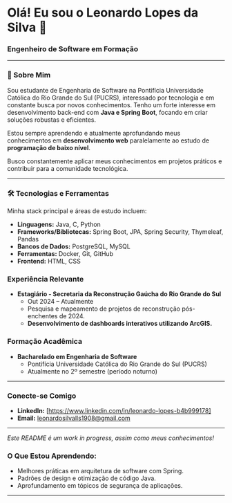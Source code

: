 # Olá! Eu sou o Leonardo Lopes da Silva 👋

### Engenheiro de Software em Formação

---

### 🚀 Sobre Mim

Sou estudante de Engenharia de Software na Pontifícia Universidade Católica do Rio Grande do Sul (PUCRS), interessado por tecnologia e em constante busca por novos conhecimentos. Tenho um forte interesse em desenvolvimento back-end com **Java e Spring Boot**, focando em criar soluções robustas e eficientes.

Estou sempre aprendendo e atualmente aprofundando meus conhecimentos em **desenvolvimento web** paralelamente ao estudo de **programação de baixo nível**.

Busco constantemente aplicar meus conhecimentos em projetos práticos e contribuir para a comunidade tecnológica.

---

### 🛠️ Tecnologias e Ferramentas

Minha stack principal e áreas de estudo incluem:

* **Linguagens:** Java, C, Python
* **Frameworks/Bibliotecas:** Spring Boot, JPA, Spring Security, Thymeleaf, Pandas
* **Bancos de Dados:** PostgreSQL, MySQL
* **Ferramentas:** Docker, Git, GitHub
* **Frontend:** HTML, CSS

### Experiência Relevante

* **Estagiário - Secretaria da Reconstrução Gaúcha do Rio Grande do Sul**
    * Out 2024 – Atualmente
    * Pesquisa e mapeamento de projetos de reconstrução pós-enchentes de 2024.
    * **Desenvolvimento de dashboards interativos utilizando ArcGIS.**

### Formação Acadêmica

* **Bacharelado em Engenharia de Software**
    * Pontifícia Universidade Católica do Rio Grande do Sul (PUCRS)
    * Atualmente no 2º semestre (período noturno)

---

### Conecte-se Comigo

* **LinkedIn:** [https://www.linkedin.com/in/leonardo-lopes-b4b999178]
* **Email:** leonardosilvalls1908@gmail.com

---

_Este README é um work in progress, assim como meus conhecimentos!_

### O Que Estou Aprendendo:

* Melhores práticas em arquitetura de software com Spring.
* Padrões de design e otimização de código Java.
* Aprofundamento em tópicos de segurança de aplicações.

---
